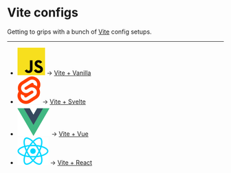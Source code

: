 # Vite configs

Getting to grips with a bunch of [Vite](https://vitejs.dev/) config setups.

---

* ![Vanilla JS](/vite-vanilla/javascript.svg) → [Vite + Vanilla](https://github.com/brootaylor/vite-configs/tree/main/vite-vanilla)
* ![Svelte JS](/vite-svelte/src/assets/svelte.svg) → [Vite + Svelte](https://github.com/brootaylor/vite-configs/tree/main/vite-svelte)
* ![Vue JS](/vite-vue/src/assets/vue.svg) → [Vite + Vue](https://github.com/brootaylor/vite-configs/tree/main/vite-vue)
* ![Svelte JS](/vite-react/src/assets/react.svg) → [Vite + React](https://github.com/brootaylor/vite-configs/tree/main/vite-react)
